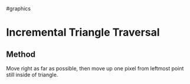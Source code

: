 #graphics 

# Incremental Triangle Traversal

## Method

Move right as far as possible, then move up one pixel from leftmost point still inside of triangle.

